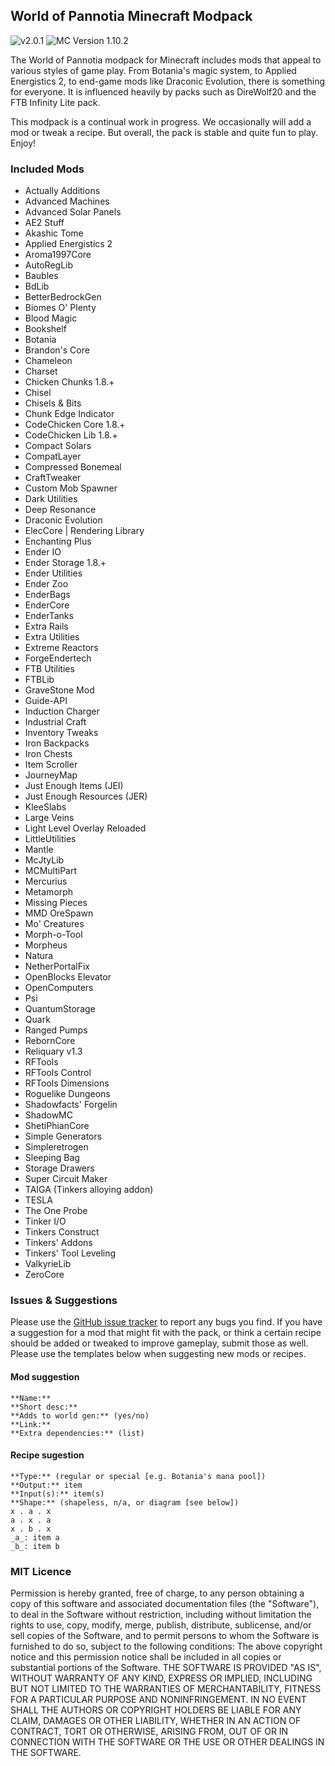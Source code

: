 ## World of Pannotia Minecraft Modpack

![v2.0.1](https://img.shields.io/badge/version-2.0.1-green.svg) ![MC Version 1.10.2](https://img.shields.io/badge/MC%20Version-1.10.2-blue.svg)

The World of Pannotia modpack for Minecraft includes mods that appeal to various styles of game play. From Botania's magic system, to Applied Energistics 2, to end-game mods like Draconic Evolution, there is something for everyone. It is influenced heavily by packs such as DireWolf20 and the FTB Infinity Lite pack.

This modpack is a continual work in progress. We occasionally will add a mod or tweak a recipe. But overall, the pack is stable and quite fun to play. Enjoy!

### Included Mods

* Actually Additions
* Advanced Machines
* Advanced Solar Panels
* AE2 Stuff
* Akashic Tome
* Applied Energistics 2
* Aroma1997Core
* AutoRegLib
* Baubles
* BdLib
* BetterBedrockGen
* Biomes O' Plenty
* Blood Magic
* Bookshelf
* Botania
* Brandon's Core
* Chameleon
* Charset
* Chicken Chunks 1.8.+
* Chisel
* Chisels & Bits
* Chunk Edge Indicator
* CodeChicken Core 1.8.+
* CodeChicken Lib 1.8.+
* Compact Solars
* CompatLayer
* Compressed Bonemeal
* CraftTweaker
* Custom Mob Spawner
* Dark Utilities
* Deep Resonance
* Draconic Evolution
* ElecCore | Rendering Library
* Enchanting Plus
* Ender IO
* Ender Storage 1.8.+
* Ender Utilities
* Ender Zoo
* EnderBags
* EnderCore
* EnderTanks
* Extra Rails
* Extra Utilities
* Extreme Reactors
* ForgeEndertech
* FTB Utilities
* FTBLib
* GraveStone Mod
* Guide-API
* Induction Charger
* Industrial Craft
* Inventory Tweaks
* Iron Backpacks
* Iron Chests
* Item Scroller
* JourneyMap
* Just Enough Items (JEI)
* Just Enough Resources (JER)
* KleeSlabs
* Large Veins
* Light Level Overlay Reloaded
* LittleUtilities
* Mantle
* McJtyLib
* MCMultiPart
* Mercurius
* Metamorph
* Missing Pieces
* MMD OreSpawn
* Mo' Creatures
* Morph-o-Tool
* Morpheus
* Natura
* NetherPortalFix
* OpenBlocks Elevator
* OpenComputers
* Psi
* QuantumStorage
* Quark
* Ranged Pumps
* RebornCore
* Reliquary v1.3
* RFTools
* RFTools Control
* RFTools Dimensions
* Roguelike Dungeons
* Shadowfacts' Forgelin
* ShadowMC
* ShetiPhianCore
* Simple Generators
* Simpleretrogen
* Sleeping Bag
* Storage Drawers
* Super Circuit Maker
* TAIGA (Tinkers alloying addon)
* TESLA
* The One Probe
* Tinker I/O
* Tinkers Construct
* Tinkers' Addons
* Tinkers' Tool Leveling
* ValkyrieLib
* ZeroCore

### Issues & Suggestions

Please use the [GitHub issue tracker](https://github.com/chimericdream/WorldOfPannotia-MC-Modpack/issues) to report any bugs you find. If you have a suggestion for a mod that might fit with the pack, or think a certain recipe should be added or tweaked to improve gameplay, submit those as well. Please use the templates below when suggesting new mods or recipes.

#### Mod suggestion

```
**Name:**
**Short desc:**
**Adds to world gen:** (yes/no)
**Link:**
**Extra dependencies:** (list)
```

#### Recipe sugestion

```
**Type:** (regular or special [e.g. Botania's mana pool])
**Output:** item
**Input(s):** item(s)
**Shape:** (shapeless, n/a, or diagram [see below])
x . a . x
a . x . a
x . b . x
_a_: item a
_b_: item b
```

### MIT Licence

Permission is hereby granted, free of charge, to any person obtaining a copy of this software and associated documentation files (the "Software"), to deal in the Software without restriction, including without limitation the rights to use, copy, modify, merge, publish, distribute, sublicense, and/or sell copies of the Software, and to permit persons to whom the Software is furnished to do so, subject to the following conditions: The above copyright notice and this permission notice shall be included in all copies or substantial portions of the Software. THE SOFTWARE IS PROVIDED "AS IS", WITHOUT WARRANTY OF ANY KIND, EXPRESS OR IMPLIED, INCLUDING BUT NOT LIMITED TO THE WARRANTIES OF MERCHANTABILITY, FITNESS FOR A PARTICULAR PURPOSE AND NONINFRINGEMENT. IN NO EVENT SHALL THE AUTHORS OR COPYRIGHT HOLDERS BE LIABLE FOR ANY CLAIM, DAMAGES OR OTHER LIABILITY, WHETHER IN AN ACTION OF CONTRACT, TORT OR OTHERWISE, ARISING FROM, OUT OF OR IN CONNECTION WITH THE SOFTWARE OR THE USE OR OTHER DEALINGS IN THE SOFTWARE.